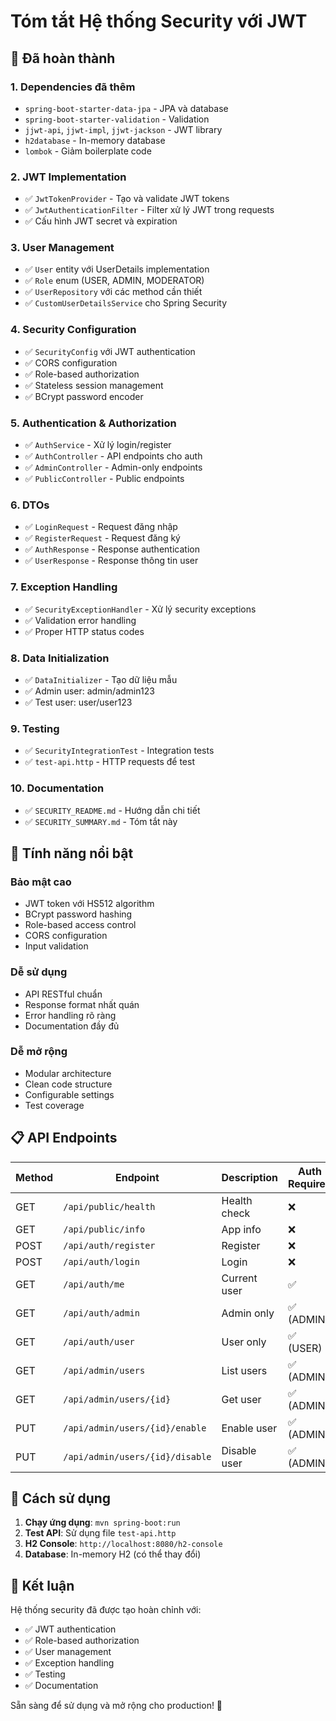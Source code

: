 # Tóm tắt Hệ thống Security với JWT

## 🎯 Đã hoàn thành

### 1. **Dependencies đã thêm**
- `spring-boot-starter-data-jpa` - JPA và database
- `spring-boot-starter-validation` - Validation
- `jjwt-api`, `jjwt-impl`, `jjwt-jackson` - JWT library
- `h2database` - In-memory database
- `lombok` - Giảm boilerplate code

### 2. **JWT Implementation**
- ✅ `JwtTokenProvider` - Tạo và validate JWT tokens
- ✅ `JwtAuthenticationFilter` - Filter xử lý JWT trong requests
- ✅ Cấu hình JWT secret và expiration

### 3. **User Management**
- ✅ `User` entity với UserDetails implementation
- ✅ `Role` enum (USER, ADMIN, MODERATOR)
- ✅ `UserRepository` với các method cần thiết
- ✅ `CustomUserDetailsService` cho Spring Security

### 4. **Security Configuration**
- ✅ `SecurityConfig` với JWT authentication
- ✅ CORS configuration
- ✅ Role-based authorization
- ✅ Stateless session management
- ✅ BCrypt password encoder

### 5. **Authentication & Authorization**
- ✅ `AuthService` - Xử lý login/register
- ✅ `AuthController` - API endpoints cho auth
- ✅ `AdminController` - Admin-only endpoints
- ✅ `PublicController` - Public endpoints

### 6. **DTOs**
- ✅ `LoginRequest` - Request đăng nhập
- ✅ `RegisterRequest` - Request đăng ký
- ✅ `AuthResponse` - Response authentication
- ✅ `UserResponse` - Response thông tin user

### 7. **Exception Handling**
- ✅ `SecurityExceptionHandler` - Xử lý security exceptions
- ✅ Validation error handling
- ✅ Proper HTTP status codes

### 8. **Data Initialization**
- ✅ `DataInitializer` - Tạo dữ liệu mẫu
- ✅ Admin user: admin/admin123
- ✅ Test user: user/user123

### 9. **Testing**
- ✅ `SecurityIntegrationTest` - Integration tests
- ✅ `test-api.http` - HTTP requests để test

### 10. **Documentation**
- ✅ `SECURITY_README.md` - Hướng dẫn chi tiết
- ✅ `SECURITY_SUMMARY.md` - Tóm tắt này

## 🚀 Tính năng nổi bật

### **Bảo mật cao**
- JWT token với HS512 algorithm
- BCrypt password hashing
- Role-based access control
- CORS configuration
- Input validation

### **Dễ sử dụng**
- API RESTful chuẩn
- Response format nhất quán
- Error handling rõ ràng
- Documentation đầy đủ

### **Dễ mở rộng**
- Modular architecture
- Clean code structure
- Configurable settings
- Test coverage

## 📋 API Endpoints

| Method | Endpoint | Description | Auth Required |
|--------|----------|-------------|---------------|
| GET | `/api/public/health` | Health check | ❌ |
| GET | `/api/public/info` | App info | ❌ |
| POST | `/api/auth/register` | Register | ❌ |
| POST | `/api/auth/login` | Login | ❌ |
| GET | `/api/auth/me` | Current user | ✅ |
| GET | `/api/auth/admin` | Admin only | ✅ (ADMIN) |
| GET | `/api/auth/user` | User only | ✅ (USER) |
| GET | `/api/admin/users` | List users | ✅ (ADMIN) |
| GET | `/api/admin/users/{id}` | Get user | ✅ (ADMIN) |
| PUT | `/api/admin/users/{id}/enable` | Enable user | ✅ (ADMIN) |
| PUT | `/api/admin/users/{id}/disable` | Disable user | ✅ (ADMIN) |

## 🔧 Cách sử dụng

1. **Chạy ứng dụng**: `mvn spring-boot:run`
2. **Test API**: Sử dụng file `test-api.http`
3. **H2 Console**: `http://localhost:8080/h2-console`
4. **Database**: In-memory H2 (có thể thay đổi)

## 🎯 Kết luận

Hệ thống security đã được tạo hoàn chỉnh với:
- ✅ JWT authentication
- ✅ Role-based authorization  
- ✅ User management
- ✅ Exception handling
- ✅ Testing
- ✅ Documentation

Sẵn sàng để sử dụng và mở rộng cho production! 🚀 